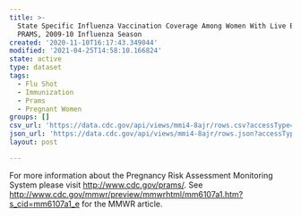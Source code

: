 ```yaml
---
title: >-
  State Specific Influenza Vaccination Coverage Among Women With Live Birth-
  PRAMS, 2009-10 Influenza Season
created: '2020-11-10T16:17:43.349044'
modified: '2021-04-25T14:58:10.166824'
state: active
type: dataset
tags:
  - Flu Shot
  - Immunization
  - Prams
  - Pregnant Women
groups: []
csv_url: 'https://data.cdc.gov/api/views/mmi4-8ajr/rows.csv?accessType=DOWNLOAD'
json_url: 'https://data.cdc.gov/api/views/mmi4-8ajr/rows.json?accessType=DOWNLOAD'
layout: post

---
```

For more information about the Pregnancy Risk Assessment Monitoring System please visit http://www.cdc.gov/prams/. See http://www.cdc.gov/mmwr/preview/mmwrhtml/mm6107a1.htm?s_cid=mm6107a1_e for the MMWR article.

